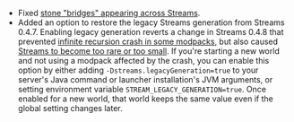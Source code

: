 - Fixed [stone "bridges" appearing across Streams](https://github.com/delvr/Streams/issues/109#issuecomment-717107100).
- Added an option to restore the legacy Streams generation from Streams 0.4.7. Enabling legacy generation reverts a change
  in Streams 0.4.8 that prevented [infinite recursion crash in some modpacks](https://github.com/delvr/Streams/issues/74), 
  but also caused [Streams to become too rare or too small](https://github.com/delvr/Streams/issues/107).
  If you're starting a new world and not using a modpack affected by the crash, you can enable this option by either
  adding `-Dstreams.legacyGeneration=true` to your server's Java command or launcher installation's JVM arguments, 
  or setting environment variable `STREAM_LEGACY_GENERATION=true`. 
  Once enabled for a new world, that world keeps the same value even if the global setting changes later.
